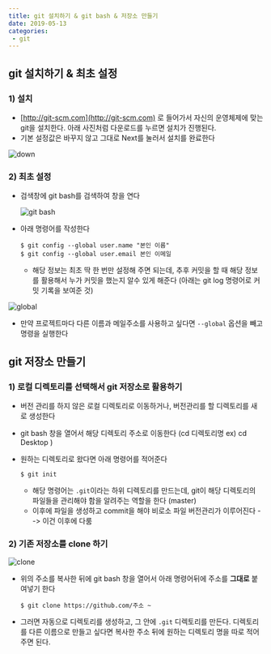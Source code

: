 ```yaml
---
title: git 설치하기 & git bash & 저장소 만들기
date: 2019-05-13
categories:
 - git
---
```






## git 설치하기 & 최초 설정



### 1) 설치

- [http://git-scm.com](http://git-scm.com) 로 들어가서 자신의 운영체제에 맞는 git을 설치한다. 아래 사진처럼 다운로드를 누르면 설치가 진행된다. 
- 기본 설정값은 바꾸지 않고 그대로 Next를 눌러서 설치를 완료한다



![down]({{site.url}}{{site.baseurl}}/assets/images/git-1.png)



### 2) 최초 설정

- 검색창에 git bash를 검색하여 창을 연다

  ![git bash]({{site.url}}{{site.baseurl}}/assets/images/git-3.png)

- 아래 명령어를 작성한다

  ```git
  $ git config --global user.name "본인 이름"
  $ git config --global user.email 본인 이메일
  ```

  - 해당 정보는 최초 딱 한 번만 설정해 주면 되는데, 추후 커밋을 할 때 해당 정보를 활용해서 누가 커밋을 했는지 알수 있게 해준다 (아래는 git log 명령어로 커밋 기록을 보여준 것)

![global]({{site.url}}{{site.baseurl}}/assets/images/git-2.png)

- 만약 프로젝트마다 다른 이름과 메일주소를 사용하고 싶다면 `--global` 옵션을 빼고 명령을 실행한다





## git 저장소 만들기

### 1) 로컬 디렉토리를 선택해서 git 저장소로 활용하기

- 버전 관리를 하지 않은 로컬 디렉토리로 이동하거나, 버전관리를 할 디렉토리를 새로 생성한다

- git bash 창을 열어서 해당 디렉토리 주소로 이동한다 (cd 디렉토리명 ex) cd Desktop )

- 원하는 디렉토리로 왔다면 아래 명령어를 적어준다

  ```git
  $ git init
  ```

  - 해당 명령어는 `.git`이라는 하위 디렉토리를 만드는데, git이 해당 디렉토리의 파일들을 관리해야 함을 알려주는 역할을 한다 (master)
  - 이후에 파일을 생성하고 commit을 해야 비로소 파일 버전관리가 이루어진다 --> 이건 이후에 다룸



### 2) 기존 저장소를 clone 하기



![clone]({{site.url}}{{site.baseurl}}/assets/images/clone.png)



- 위의 주소를 복사한 뒤에 git bash 창을 열어서 아래 명령어뒤에 주소를 **그대로** 붙여넣기 한다

  ```git
  $ git clone https://github.com/주소 ~
  ```

  

- 그러면 자동으로 디렉토리를 생성하고, 그 안에 `.git` 디렉토리를 만든다. 디렉토리를 다른 이름으로 만들고 싶다면 복사한 주소 뒤에 원하는 디렉토리 명을 따로 적어주면 된다.